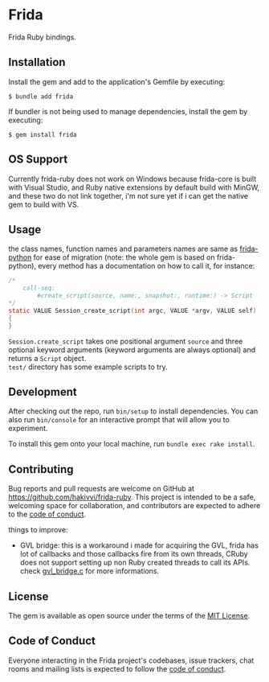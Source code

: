 # Frida

Frida Ruby bindings.

## Installation

Install the gem and add to the application's Gemfile by executing:

    $ bundle add frida

If bundler is not being used to manage dependencies, install the gem by executing:

    $ gem install frida

## OS Support

Currently frida-ruby does not work on Windows because frida-core is built with Visual Studio, and Ruby native extensions by default build with MinGW, and these two do not link together, i'm not sure yet if i can get the native gem to build with VS. 

## Usage

the class names, function names and parameters names are same as [frida-python](https://github.com/frida/frida-python) for ease of migration (note: the whole gem is based on frida-python), every method has a documentation on how to call it, for instance:
```C
/*
    call-seq:
        #create_script(source, name:, snapshot:, runtime:) -> Script
*/
static VALUE Session_create_script(int argc, VALUE *argv, VALUE self)
{
}
```

`Session.create_script` takes one positional argument `source` and three optional keyword arguments (keyword arguments are always optional) and returns a `Script` object.  
`test/` directory has some example scripts to try.


## Development

After checking out the repo, run `bin/setup` to install dependencies. You can also run `bin/console` for an interactive prompt that will allow you to experiment.

To install this gem onto your local machine, run `bundle exec rake install`.

## Contributing

Bug reports and pull requests are welcome on GitHub at https://github.com/hakivvi/frida-ruby. This project is intended to be a safe, welcoming space for collaboration, and contributors are expected to adhere to the [code of conduct](https://github.com/[USERNAME]/frida/blob/master/CODE_OF_CONDUCT.md).

things to improve:
* GVL bridge: this is a workaround i made for acquiring the GVL, frida has lot of callbacks and those callbacks fire from its own threads, CRuby does not support setting up non Ruby created threads to call its APIs. check [gvl_bridge.c](ext/c_frida/gvl_bridge.c) for more informations.

## License

The gem is available as open source under the terms of the [MIT License](https://opensource.org/licenses/MIT).

## Code of Conduct

Everyone interacting in the Frida project's codebases, issue trackers, chat rooms and mailing lists is expected to follow the [code of conduct](https://github.com/[USERNAME]/frida/blob/master/CODE_OF_CONDUCT.md).
